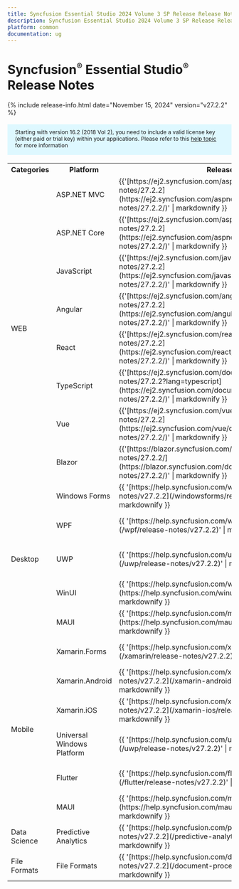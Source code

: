 ```yaml
---
title: Syncfusion Essential Studio 2024 Volume 3 SP Release Release Notes  
description: Syncfusion Essential Studio 2024 Volume 3 SP Release Release Notes  
platform: common
documentation: ug
---
```


# Syncfusion<sup style="font-size:70%">&reg;</sup> Essential Studio<sup style="font-size:70%">&reg;</sup>  Release Notes  

{% include release-info.html date="November 15, 2024"   version="v27.2.2" %} 

<style>
#license {
    font-size: .88em!important;
margin-top: 1.5em;     margin-bottom: 1.5em;
    background-color: #def8ff;
    padding: 10px 17px 14px;
}
</style>

<div id="license">
Starting with version 16.2 (2018 Vol 2), you need to include a valid license key (either paid or trial key) within your applications. 
Please refer to this <a href="/common/essential-studio/licensing/license-key">help topic</a> for more information 
</div>



<table>
<tr>
<th>
Categories</th><th>
Platform</th><th>
Release Notes</th><th>
Read Me</th></tr>
<tr>
<td rowspan="8">
WEB 
</td>
<td>
ASP.NET MVC
</td>
<td>{{'[https://ej2.syncfusion.com/aspnetmvc/documentation/release-notes/27.2.2](https://ej2.syncfusion.com/aspnetmvc/documentation/release-notes/27.2.2/)' | markdownify }}
</td>
<td>{{'[http://files2.syncfusion.com/Installs/v27.2.2/ReadMe/web/ASPMVC.html](http://files2.syncfusion.com/Installs/v27.2.2/ReadMe/web/ASPMVC.html)' | markdownify }}
</td>
</tr>
<tr>
<td>
ASP.NET Core	
</td>
<td>{{'[https://ej2.syncfusion.com/aspnetcore/documentation/release-notes/27.2.2](https://ej2.syncfusion.com/aspnetcore/documentation/release-notes/27.2.2/)' | markdownify }}
</td>
<td>{{'[http://files2.syncfusion.com/Installs/v27.2.2/ReadMe/web/ASPNETCORE.html](http://files2.syncfusion.com/Installs/v27.2.2/ReadMe/web/ASPNETCORE.html)' | markdownify }}
</td>
</tr>
<tr>
<td>
JavaScript
</td>
<td>{{'[https://ej2.syncfusion.com/javascript/documentation/release-notes/27.2.2](https://ej2.syncfusion.com/javascript/documentation/release-notes/27.2.2/)' | markdownify }}
</td>
<td>{{'[http://files2.syncfusion.com/Installs/v27.2.2/ReadMe/web/JavaScript.html](http://files2.syncfusion.com/Installs/v27.2.2/ReadMe/web/JavaScript.html)' | markdownify }}
</td>
</tr>
<tr>
<td>
Angular
</td>
<td>{{'[https://ej2.syncfusion.com/angular/documentation/release-notes/27.2.2](https://ej2.syncfusion.com/angular/documentation/release-notes/27.2.2/)' | markdownify }}
</td>
<td>{{'[http://files2.syncfusion.com/Installs/v27.2.2/ReadMe/web/Angular.html](http://files2.syncfusion.com/Installs/v27.2.2/ReadMe/web/Angular.html)' | markdownify }}
</td>
</tr>
<tr>
<td>
React
</td>
<td>{{'[https://ej2.syncfusion.com/react/documentation/release-notes/27.2.2](https://ej2.syncfusion.com/react/documentation/release-notes/27.2.2/)' | markdownify }}
</td>
<td>{{'[http://files2.syncfusion.com/Installs/v27.2.2/ReadMe/web/React.html](http://files2.syncfusion.com/Installs/v27.2.2/ReadMe/web/React.html)' | markdownify }}
</td>
</tr>
<tr>
<td>
TypeScript
</td>
<td>{{'[https://ej2.syncfusion.com/documentation/release-notes/27.2.2?lang=typescript](https://ej2.syncfusion.com/documentation/release-notes/27.2.2/)' | markdownify }}
</td>
<td>{{'[http://files2.syncfusion.com/Installs/v27.2.2/ReadMe/web/TypeScript.html](http://files2.syncfusion.com/Installs/v27.2.2/ReadMe/web/TypeScript.html)' | markdownify }}
</td>
</tr>
<tr>
<td>
Vue
</td>
<td>{{'[https://ej2.syncfusion.com/vue/documentation/release-notes/27.2.2](https://ej2.syncfusion.com/vue/documentation/release-notes/27.2.2/)' | markdownify }}
</td>
<td>{{'[http://files2.syncfusion.com/Installs/v27.2.2/ReadMe/web/Vue.html](http://files2.syncfusion.com/Installs/v27.2.2/ReadMe/web/Vue.html)' | markdownify }}
</td>
</tr>
<tr>
<td>
Blazor
</td>
<td>{{'[https://blazor.syncfusion.com/documentation/release-notes/27.2.2/](https://blazor.syncfusion.com/documentation/release-notes/27.2.2/)' | markdownify }}
</td>
<td>{{'[http://files2.syncfusion.com/Installs/v27.2.2/ReadMe/web/Blazor.html](http://files2.syncfusion.com/Installs/v27.2.2/ReadMe/web/Blazor.html)' | markdownify }}
</td>
</tr>
<tr>
<td rowspan="5">
Desktop
</td>
<td>
Windows Forms
</td>
<td>{{ '[https://help.syncfusion.com/windowsforms/release-notes/v27.2.2](/windowsforms/release-notes/v27.2.2)' | markdownify }}
</td>
<td>{{ '[http://files2.syncfusion.com/Installs/v27.2.2/ReadMe/WindowsForms.html](http://files2.syncfusion.com/Installs/v27.2.2/ReadMe/WindowsForms.html)' | markdownify }}
</td>
</tr>
<tr>
<td>
WPF
</td>
<td>{{ '[https://help.syncfusion.com/wpf/release-notes/v27.2.2](/wpf/release-notes/v27.2.2)' | markdownify }}
</td>
<td>{{ '[http://files2.syncfusion.com/Installs/v27.2.2/ReadMe/WPF.html](http://files2.syncfusion.com/Installs/v27.2.2/ReadMe/WPF.html)' | markdownify }}
</td>
</tr>
<tr>
<td>
UWP
</td>
<td>{{ '[https://help.syncfusion.com/uwp/release-notes/v27.2.2](/uwp/release-notes/v27.2.2)' | markdownify }}
</td>
<td>{{ '[http://files2.syncfusion.com/Installs/v27.2.2/ReadMe/UniversalWindows.html](http://files2.syncfusion.com/Installs/v27.2.2/ReadMe/UniversalWindows.html)' | markdownify }}
</td>
</tr>
<tr>
<td>
WinUI
</td>
<td>{{ '[https://help.syncfusion.com/winui/release-notes/v27.2.2](https://help.syncfusion.com/winui/release-notes/v27.2.2)' | markdownify }}
</td>
<td>{{ '[http://files2.syncfusion.com/Installs/v27.2.2/ReadMe/WinUI.html](http://files2.syncfusion.com/Installs/v27.2.2/ReadMe/WinUI.html)' | markdownify }}
</td>
</tr>
<tr>
<td>
MAUI
</td>
<td>{{ '[https://help.syncfusion.com/maui/release-notes/v27.2.2](https://help.syncfusion.com/maui/release-notes/v27.2.2)' | markdownify }}
</td>
<td>{{ '[http://files2.syncfusion.com/Installs/v27.2.2/ReadMe/.NETMAUI.html](http://files2.syncfusion.com/Installs/v27.2.2/ReadMe/.NETMAUI.html)' | markdownify }}
</td>
</tr>
<tr>
<td rowspan="6">
Mobile
</td>
<td>
Xamarin.Forms
</td>
<td>{{ '[https://help.syncfusion.com/xamarin/release-notes/v27.2.2](/xamarin/release-notes/v27.2.2)' | markdownify }}
</td>
<td>{{ '[http://files2.syncfusion.com/Installs/v27.2.2/ReadMe/Xamarin_Forms.html](http://files2.syncfusion.com/Installs/v27.2.2/ReadMe/Xamarin_Forms.html)' | markdownify }}
</td>
</tr>
<tr>
<td>
Xamarin.Android
</td>
<td>{{ '[https://help.syncfusion.com/xamarin-android/release-notes/v27.2.2](/xamarin-android/release-notes/v27.2.2)' | markdownify }}
</td>
<td>{{ '[http://files2.syncfusion.com/Installs/v27.2.2/ReadMe/Xamarin_Forms.html](http://files2.syncfusion.com/Installs/v27.2.2/ReadMe/Xamarin_Forms.html)' | markdownify }}
</td>
</tr>
<tr>
<td>
Xamarin.iOS
</td>
<td>{{ '[https://help.syncfusion.com/xamarin-ios/release-notes/v27.2.2](/xamarin-ios/release-notes/v27.2.2)' | markdownify }}
</td>
<td>{{ '[http://files2.syncfusion.com/Installs/v27.2.2/ReadMe/Xamarin_Forms.html](http://files2.syncfusion.com/Installs/v27.2.2/ReadMe/Xamarin_Forms.html)' | markdownify }}
</td>
</tr>
<tr>
<td>
Universal Windows Platform
</td>
<td>{{ '[https://help.syncfusion.com/uwp/release-notes/v27.2.2](/uwp/release-notes/v27.2.2)' | markdownify }}
</td>
<td>{{ '[http://files2.syncfusion.com/Installs/v27.2.2/ReadMe/UniversalWindows.html](http://files2.syncfusion.com/Installs/v27.2.2/ReadMe/UniversalWindows.html)' | markdownify }}
</td>
</tr>
<tr>
<td>
Flutter
</td>
<td>{{ '[https://help.syncfusion.com/flutter/release-notes/v27.2.2](/flutter/release-notes/v27.2.2)' | markdownify }}
</td>
<td>{{ '[http://files2.syncfusion.com/Installs/v27.2.2/ReadMe/Flutter.html](http://files2.syncfusion.com/Installs/v27.2.2/ReadMe/Flutter.html)' | markdownify }}
</td>
</tr>
<tr>
<td>
MAUI
</td>
<td>{{ '[https://help.syncfusion.com/maui/release-notes/v27.2.2](https://help.syncfusion.com/maui/release-notes/v27.2.2)' | markdownify }}
</td>
<td>{{ '[http://files2.syncfusion.com/Installs/v27.2.2/ReadMe/.NETMAUI.html](http://files2.syncfusion.com/Installs/v27.2.2/ReadMe/.NETMAUI.html)' | markdownify }}
</td>
</tr>



<tr>
<td>
Data Science
</td>
<td>
Predictive Analytics
</td>
<td>{{ '[https://help.syncfusion.com/predictive-analytics/release-notes/v27.2.2](/predictive-analytics/release-notes/v27.2.2)' | markdownify }}
</td>
<td>
</td>
</tr>
<tr>
<td>
File Formats
</td>
<td>
File Formats
</td>
<td>{{ '[https://help.syncfusion.com/document-processing/release-notes/v27.2.2](/document-processing/release-notes/v27.2.2)' | markdownify }}
</td>
<td>
</td>
</tr>
</table>